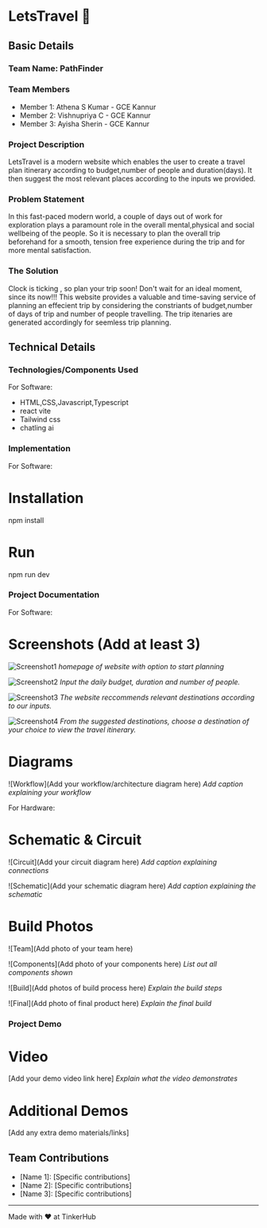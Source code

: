 # LetsTravel 🎯


## Basic Details
### Team Name: PathFinder


### Team Members
- Member 1: Athena S Kumar - GCE Kannur
- Member 2: Vishnupriya C - GCE Kannur
-  Member 3: Ayisha Sherin - GCE Kannur



### Project Description
LetsTravel is a modern website which enables the user to create a travel plan itinerary according to budget,number of people and duration(days). It then suggest the most relevant places according to the inputs we provided.

### Problem Statement
In this fast-paced modern world, a couple of days out of work for exploration plays a paramount role in the overall mental,physical and social wellbeing of the people. So it is necessary to plan the overall trip beforehand for a smooth, tension free experience during the trip and for more mental satisfaction.
### The Solution
Clock is ticking , so plan your trip soon! Don't wait for an ideal moment, since its now!!! This website provides a valuable and time-saving service of planning an effecient trip by considering the constriants of budget,number of days of trip and number of people travelling. The trip itenaries are generated accordingly for seemless trip planning.

## Technical Details
### Technologies/Components Used
For Software:
- HTML,CSS,Javascript,Typescript
- react vite
- Tailwind css
- chatling ai



### Implementation
For Software:

# Installation
npm install

# Run
npm run dev

### Project Documentation
For Software:

# Screenshots (Add at least 3)
![Screenshot1](https://github.com/Hunter51-design/TourGuide/blob/aa42697bc083ba736bd7728f6372b1e33a685e33/p1.jpg)
*homepage of website with option to start planning*

![Screenshot2](https://github.com/Hunter51-design/TourGuide/blob/aa42697bc083ba736bd7728f6372b1e33a685e33/p2.jpg)
*Input the daily budget, duration and number of people.*

![Screenshot3](https://github.com/Hunter51-design/TourGuide/blob/aa42697bc083ba736bd7728f6372b1e33a685e33/p3.jpg)
*The website reccommends relevant destinations according to our inputs.*

![Screenshot4](https://github.com/Hunter51-design/TourGuide/blob/aa42697bc083ba736bd7728f6372b1e33a685e33/p4.jpg)
*From the suggested destinations, choose a destination of your choice to view the travel itinerary.*

# Diagrams
![Workflow](Add your workflow/architecture diagram here)
*Add caption explaining your workflow*

For Hardware:

# Schematic & Circuit
![Circuit](Add your circuit diagram here)
*Add caption explaining connections*

![Schematic](Add your schematic diagram here)
*Add caption explaining the schematic*

# Build Photos
![Team](Add photo of your team here)


![Components](Add photo of your components here)
*List out all components shown*

![Build](Add photos of build process here)
*Explain the build steps*

![Final](Add photo of final product here)
*Explain the final build*

### Project Demo
# Video
[Add your demo video link here]
*Explain what the video demonstrates*

# Additional Demos
[Add any extra demo materials/links]

## Team Contributions
- [Name 1]: [Specific contributions]
- [Name 2]: [Specific contributions]
- [Name 3]: [Specific contributions]

---
Made with ❤️ at TinkerHub
